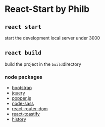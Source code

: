 # React-Start by Philb

## `react start`

start the development local server under 3000

## `react build`

build the project in the `build`directory

### node packages

- [ bootstrap ](https://www.npmjs.com/package/bootstrap)
- [ jquery ](https://www.npmjs.com/package/jquery)
- [ popper.js ](https://www.npmjs.com/package/popper.js/v/1.14.3)
- [ node-sass ](https://www.npmjs.com/package/node-sass)
- [ react-router-dom ](https://www.npmjs.com/package/react-router-dom)
- [ react-toastify ](https://www.npmjs.com/package/react-toastify)
- [ history ](https://www.npmjs.com/package/history)
